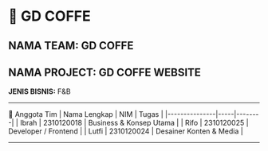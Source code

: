 # 🧠 GD COFFE

**NAMA TEAM:** GD COFFE
---
**NAMA PROJECT:** GD COFFE WEBSITE
---
**JENIS BISNIS:** F&B

---

👥 Anggota Tim
| Nama Lengkap | NIM | Tugas |
|---------------|-----|--------|
| Ibrah  | 2310120018 | Business & Konsep Utama |
| Rifo   | 2310120025 | Developer / Frontend |
| Lutfi  | 2310120024 | Desainer Konten & Media |

---
